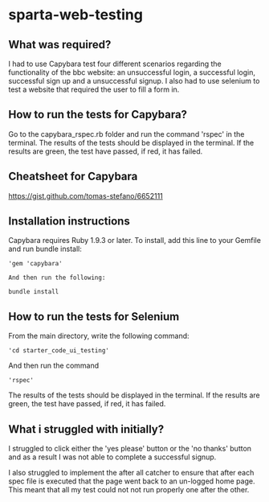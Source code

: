 # sparta-web-testing

## What was required?

I had to use Capybara test four different scenarios regarding the functionality of the bbc website: an unsuccessful login, a successful login, successful sign up and a unsuccessful signup. I also had to use selenium to test a website that required the user to fill a form in.

## How to run the tests for Capybara?

Go to the capybara_rspec.rb folder and run the command 'rspec' in the terminal. The results of the tests should be displayed in the terminal. If the results are green, the test have passed, if red, it has failed.

## Cheatsheet for Capybara

https://gist.github.com/tomas-stefano/6652111

## Installation instructions

Capybara requires Ruby 1.9.3 or later. To install, add this line to your Gemfile and run bundle install:

    'gem 'capybara'

    And then run the following:

    bundle install


## How to run the tests for Selenium

From the main directory, write the following command:

    'cd starter_code_ui_testing'
And then run the command

    'rspec'

The results of the tests should be displayed in the terminal. If the results are green, the test have passed, if red, it has failed.


## What i struggled with initially?

I struggled to click either the 'yes please' button or the 'no thanks' button and as a result I was not able to complete a successful signup.

I also struggled to implement the after all catcher to ensure that after each spec file is executed that the page went back to an un-logged home page. This meant that all my test could not not run properly one after the other.
